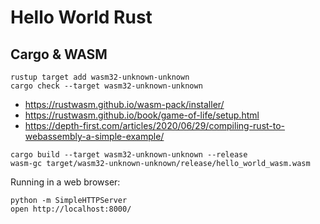# Hello World Rust

## Cargo & WASM

```
rustup target add wasm32-unknown-unknown
cargo check --target wasm32-unknown-unknown
```

- https://rustwasm.github.io/wasm-pack/installer/
- https://rustwasm.github.io/book/game-of-life/setup.html
- https://depth-first.com/articles/2020/06/29/compiling-rust-to-webassembly-a-simple-example/

```
cargo build --target wasm32-unknown-unknown --release
wasm-gc target/wasm32-unknown-unknown/release/hello_world_wasm.wasm
```

Running in a web browser:

```
python -m SimpleHTTPServer
open http://localhost:8000/
```
